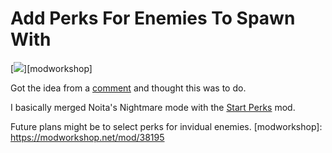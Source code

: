 # Add Perks For Enemies To Spawn With
[![](https://img.shields.io/badge/also%20on-modworkshop-32a852)][modworkshop]

Got the idea from a [comment](https://www.reddit.com/r/noita/comments/viyu14/nightmare_is_fun/idiqhpa/?utm_source=share&utm_medium=web2x&context=3) and thought this was to do.

I basically merged Noita's Nightmare mode with the [Start Perks](https://github.com/Purpzie/start_perks) mod.

Future plans might be to select perks for invidual enemies.
[modworkshop]: https://modworkshop.net/mod/38195

